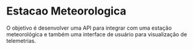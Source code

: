 # Estacao Meteorologica
O objetivo é desenvolver uma API para integrar com uma estação meteorológica e também uma interface de usuário para visualização de telemetrias.
